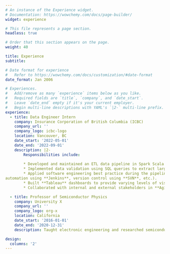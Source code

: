 ```yaml
---
# An instance of the Experience widget.
# Documentation: https://wowchemy.com/docs/page-builder/
widget: experience

# This file represents a page section.
headless: true

# Order that this section appears on the page.
weight: 40

title: Experience
subtitle:

# Date format for experience
#   Refer to https://wowchemy.com/docs/customization/#date-format
date_format: Jan 2006

# Experiences.
#   Add/remove as many `experience` items below as you like.
#   Required fields are `title`, `company`, and `date_start`.
#   Leave `date_end` empty if it's your current employer.
#   Begin multi-line descriptions with YAML's `|2-` multi-line prefix.
experience:
  - title: Data Engineer Intern
    company: Insurance Corporation of British Columbia (ICBC)
    company_url: ''
    company_logo: icbc-logo
    location: Vancouver, BC
    date_start: '2022-05-01'
    date_end: '2022-09-01'
    description: |2-
        Responsibilities include:
        
        * Developed and maintained an ETL data pipeline in Spark Scala with 100% accuracy to facilitate data migration.
        * Implemented data validation using SQL queries to extract large scale data from different databases (Oracle, Drill, Hive).
        * Applied software engineering best practice during the pipeline building process, including unit testing, shell scripting, CI/CD
automation using **Jenkins**, version control using **SVN**, etc.).
        * Built **Tableau** dashboards to provide varying levels of visualization for stakeholders and automate data quality monitoring.
        * Collaborated with internal and external stakeholders in **Agile** environment (**Scrum** meetings, **JIRA**, **Kanban** board) about data feeds and data mappings.

  - title: Professor of Semiconductor Physics
    company: University X
    company_url: ''
    company_logo: org-x
    location: California
    date_start: '2016-01-01'
    date_end: '2020-12-31'
    description: Taught electronic engineering and researched semiconductor physics.

design:
  columns: '2'
---
```

